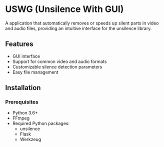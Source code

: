 # USWG (Unsilence With GUI)

A application that automatically removes or speeds up silent parts in video and audio files, providing an intuitive interface for the unsilence library.

## Features

- GUI interface
- Support for common video and audio formats
- Customizable silence detection parameters
- Easy file management

## Installation

### Prerequisites

- Python 3.6+
- FFmpeg
- Required Python packages:
  - unsilence
  - Flask
  - Werkzeug

